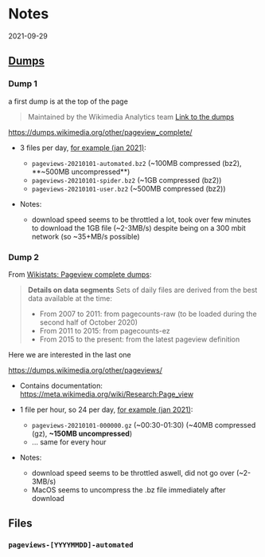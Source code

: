 # Notes

2021-09-29

## [Dumps](https://dumps.wikimedia.org/other/pageview_complete/readme.html)

### Dump 1

a first dump is at the top of the page

> Maintained by the Wikimedia Analytics team [Link to the dumps](https://dumps.wikimedia.org/other/pageview_complete/)

https://dumps.wikimedia.org/other/pageview_complete/

- 3 files per day, [for example (jan 2021)](https://dumps.wikimedia.org/other/pageview_complete/2021/2021-01/):
    - ```pageviews-20210101-automated.bz2``` (~100MB compressed (bz2), **~500MB uncompressed**)
    - ```pageviews-20210101-spider.bz2``` (~1GB compressed (bz2))
    - ```pageviews-20210101-user.bz2``` (~500MB compressed (bz2))

- Notes:
    - download speed seems to be throttled a lot, took over few minutes to download the 1GB file (~2-3MB/s) despite being on a 300 mbit network (so ~35+MB/s possible)

### Dump 2

From [Wikistats: Pageview complete dumps](https://dumps.wikimedia.org/other/pageview_complete/readme.html):

> **Details on data segments**
> Sets of daily files are derived from the best data available at the time:
> - From 2007 to 2011: from pagecounts-raw (to be loaded during the second half of October 2020)
> - From 2011 to 2015: from pagecounts-ez
> - From 2015 to the present: from the latest pageview definition

Here we are interested in the last one

https://dumps.wikimedia.org/other/pageviews/

- Contains documentation: https://meta.wikimedia.org/wiki/Research:Page_view
- 1 file per hour, so 24 per day, [for example (jan 2021)](https://dumps.wikimedia.org/other/pageviews/2021/2021-01/):
    - ```pageviews-20210101-000000.gz``` (~00:30-01:30) (~40MB compressed (gz), **~150MB uncompressed**)
    - ... same for every hour

- Notes:
    - download speed seems to be throttled aswell, did not go over (~2-3MB/s)
    - MacOS seems to uncompress the .bz file immediately after download

## Files

### ```pageviews-[YYYYMMDD]-automated```








